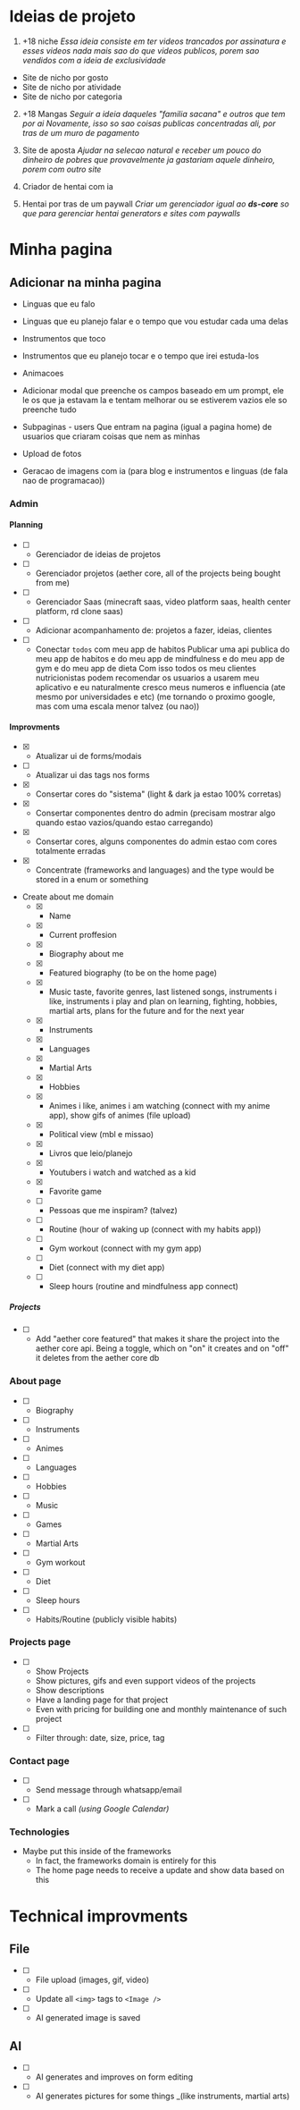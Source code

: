 # Ideias de projeto

1. +18 niche
   _Essa ideia consiste em ter videos trancados por assinatura e esses videos nada mais sao do que videos publicos, porem sao vendidos com a ideia de exclusividade_

- Site de nicho por gosto
- Site de nicho por atividade
- Site de nicho por categoria

2. +18 Mangas
   _Seguir a ideia daqueles "familia sacana" e outros que tem por ai_
   _Novamente, isso so sao coisas publicas concentradas ali, por tras de um muro de pagamento_

3. Site de aposta
   _Ajudar na selecao natural e receber um pouco do dinheiro de pobres que provavelmente ja gastariam aquele dinheiro, porem com outro site_

4. Criador de hentai com ia

5. Hentai por tras de um paywall
  _Criar um gerenciador igual ao **ds-core** so que para gerenciar hentai generators e sites com paywalls_


# Minha pagina

## Adicionar na minha pagina

- Linguas que eu falo
- Linguas que eu planejo falar e o tempo que vou estudar cada uma delas
- Instrumentos que toco
- Instrumentos que eu planejo tocar e o tempo que irei estuda-los

- Animacoes

- Adicionar modal que preenche os campos baseado em um prompt, ele le os que ja estavam la e tentam melhorar ou se estiverem vazios ele so preenche tudo
- Subpaginas - users
  Que entram na pagina (igual a pagina home) de usuarios que criaram coisas que nem as minhas
- Upload de fotos
- Geracao de imagens com ia (para blog e instrumentos e linguas (de fala nao de programacao))

### Admin

#### Planning

- [ ] - Gerenciador de ideias de projetos
- [ ] - Gerenciador projetos
    (aether core, all of the projects being bought from me)
- [ ] - Gerenciador Saas
    (minecraft saas, video platform saas, health center platform, rd clone saas)
- [ ] - Adicionar acompanhamento de: projetos a fazer, ideias, clientes
- [ ] - Conectar `todos` com meu app de habitos
    Publicar uma api publica do meu app de habitos e do meu app de mindfulness e do meu app de gym e do meu app de dieta
    Com isso todos os meu clientes nutricionistas podem recomendar os usuarios a usarem meu aplicativo e eu naturalmente cresco meus numeros e influencia (ate mesmo por universidades e etc) (me tornando o proximo google, mas com uma escala menor talvez (ou nao))

#### Improvments

- [x] - Atualizar ui de forms/modais
- [ ] - Atualizar ui das tags nos forms
- [x] - Consertar cores do "sistema" (light & dark ja estao 100% corretas)
- [x] - Consertar componentes dentro do admin (precisam mostrar algo quando estao vazios/quando estao carregando)
- [x] - Consertar cores, alguns componentes do admin estao com cores totalmente erradas
- [x] - Concentrate (frameworks and languages) and the type would be stored in a enum or something
- Create about me domain
  - [x] - Name
  - [x] - Current proffesion
  - [x] - Biography about me
  - [x] - Featured biography (to be on the home page)
  - [x] - Music taste, favorite genres, last listened songs, instruments i like, instruments i play and plan on learning, fighting, hobbies, martial arts, plans for the future and for the next year
  - [x] - Instruments
  - [x] - Languages
  - [x] - Martial Arts
  - [x] - Hobbies
  - [x] - Animes i like, animes i am watching (connect with my anime app), show gifs of animes (file upload)
  - [x] - Political view (mbl e missao)
  - [x] - Livros que leio/planejo
  - [x] - Youtubers i watch and watched as a kid
  - [x] - Favorite game
  - [ ] - Pessoas que me inspiram? (talvez)
  - [ ] - Routine (hour of waking up (connect with my habits app))
  - [ ] - Gym workout (connect with my gym app)
  - [ ] - Diet (connect with my diet app)
  - [ ] - Sleep hours (routine and mindfulness app connect)

##### Projects

- [ ] - Add "aether core featured" that makes it share the project into the aether core api. Being a toggle, which on "on" it creates and on "off" it deletes from the aether core db

### About page

- [ ] - Biography
- [ ] - Instruments
- [ ] - Animes
- [ ] - Languages
- [ ] - Hobbies
- [ ] - Music
- [ ] - Games
- [ ] - Martial Arts
- [ ] - Gym workout
- [ ] - Diet
- [ ] - Sleep hours
- [ ] - Habits/Routine (publicly visible habits)

### Projects page

- [ ] - Show Projects
  - Show pictures, gifs and even support videos of the projects
  - Show descriptions
  - Have a landing page for that project
  - Even with pricing for building one and monthly maintenance of such project
- [ ] - Filter through: date, size, price, tag

### Contact page

- [ ] - Send message through whatsapp/email
- [ ] - Mark a call _(using Google Calendar)_

### Technologies

- Maybe put this inside of the frameworks
  - In fact, the frameworks domain is entirely for this
  - The home page needs to receive a update and show data based on this

# Technical improvments

## File

- [ ] - File upload (images, gif, video)
- [ ] - Update all `<img>` tags to `<Image />`
- [ ] - AI generated image is saved

## AI

- [ ] - AI generates and improves on form editing
- [ ] - AI generates pictures for some things \_(like instruments, martial arts)
